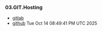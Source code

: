 ### 03.GIT.Hosting 
- [gitlab](https://gitlab.com/CyganekM/it-academy-homework)
- [github](https://github.com/CyganekM/it-academy-homework)
Tue Oct 14 08:49:41 PM UTC 2025
